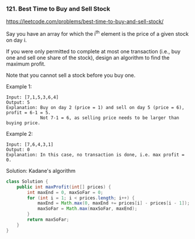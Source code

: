 ### 121. Best Time to Buy and Sell Stock
https://leetcode.com/problems/best-time-to-buy-and-sell-stock/

Say you have an array for which the i<sup>th</sup> element is the price of a given stock on day i.

If you were only permitted to complete at most one transaction (i.e., buy one and sell one share of the stock), design an algorithm to find the maximum profit.

Note that you cannot sell a stock before you buy one.

Example 1:
```
Input: [7,1,5,3,6,4]
Output: 5
Explanation: Buy on day 2 (price = 1) and sell on day 5 (price = 6), profit = 6-1 = 5.
             Not 7-1 = 6, as selling price needs to be larger than buying price.
```
Example 2:
```
Input: [7,6,4,3,1]
Output: 0
Explanation: In this case, no transaction is done, i.e. max profit = 0.
```
Solution:
Kadane's algorithm
```java
class Solution {
    public int maxProfit(int[] prices) {
        int maxEnd = 0, maxSoFar = 0;
        for (int i = 1; i < prices.length; i++) {
            maxEnd = Math.max(0, maxEnd += prices[i] - prices[i - 1]);
            maxSoFar = Math.max(maxSoFar, maxEnd);
        }
        return maxSoFar;
    }
}
```